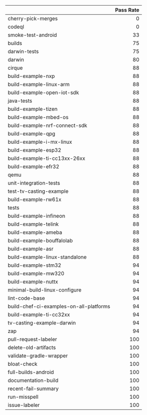 |                                         |   Pass Rate |
|:----------------------------------------|------------:|
| cherry-pick-merges                      |           0 |
| codeql                                  |           0 |
| smoke-test-android                      |          33 |
| builds                                  |          75 |
| darwin-tests                            |          75 |
| darwin                                  |          80 |
| cirque                                  |          88 |
| build-example-nxp                       |          88 |
| build-example-linux-arm                 |          88 |
| build-example-open-iot-sdk              |          88 |
| java-tests                              |          88 |
| build-example-tizen                     |          88 |
| build-example-mbed-os                   |          88 |
| build-example-nrf-connect-sdk           |          88 |
| build-example-qpg                       |          88 |
| build-example-i-mx-linux                |          88 |
| build-example-esp32                     |          88 |
| build-example-ti-cc13xx-26xx            |          88 |
| build-example-efr32                     |          88 |
| qemu                                    |          88 |
| unit-integration-tests                  |          88 |
| test-tv-casting-example                 |          88 |
| build-example-rw61x                     |          88 |
| tests                                   |          88 |
| build-example-infineon                  |          88 |
| build-example-telink                    |          88 |
| build-example-ameba                     |          88 |
| build-example-bouffalolab               |          88 |
| build-example-asr                       |          88 |
| build-example-linux-standalone          |          88 |
| build-example-stm32                     |          94 |
| build-example-mw320                     |          94 |
| build-example-nuttx                     |          94 |
| minimal-build-linux-configure           |          94 |
| lint-code-base                          |          94 |
| build-chef-ci-examples-on-all-platforms |          94 |
| build-example-ti-cc32xx                 |          94 |
| tv-casting-example-darwin               |          94 |
| zap                                     |          94 |
| pull-request-labeler                    |         100 |
| delete-old-artifacts                    |         100 |
| validate-gradle-wrapper                 |         100 |
| bloat-check                             |         100 |
| full-builds-android                     |         100 |
| documentation-build                     |         100 |
| recent-fail-summary                     |         100 |
| run-misspell                            |         100 |
| issue-labeler                           |         100 |